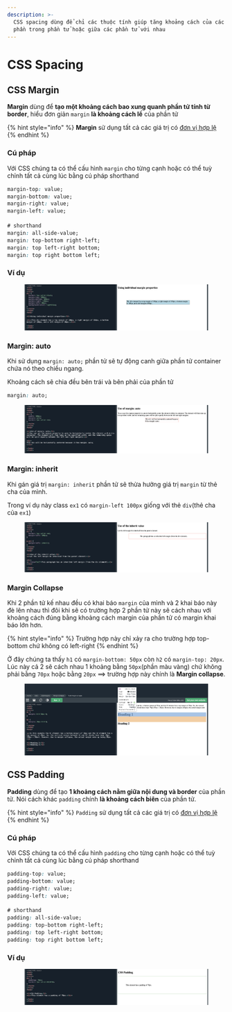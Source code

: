 ```yaml
---
description: >-
  CSS spacing dùng để chỉ các thuộc tính giúp tăng khoảng cách của các thành
  phần trong phần tử hoặc giữa các phần tử với nhau
---
```


# CSS Spacing

## CSS Margin

**Margin** dùng để **tạo một khoảng cách bao xung quanh phần tử tính từ border**, hiểu đơn giản `margin` **là khoảng cách lề** của phần tử

{% hint style="info" %}
**Margin** sử dụng tất cả các giá trị có [đơn vị hợp lệ](broken-reference)
{% endhint %}

### Cú pháp&#x20;

Với CSS chúng ta có thể cấu hình `margin` cho từng cạnh hoặc có thể tuỳ chỉnh tất cả cùng lúc bằng cú pháp shorthand

```css
margin-top: value;
margin-bottom: value;
margin-right: value;
margin-left: value;

# shorthand
margin: all-side-value; 
margin: top-bottom right-left;
margin: top left-right bottom;
margin: top right bottom left;
```

### Ví dụ

<figure><img src="../.gitbook/assets/image (10).png" alt=""><figcaption></figcaption></figure>

### Margin: auto

Khi sử dụng `margin: auto;` phần tử sẽ tự động canh giữa phần tử container chứa nó theo chiều ngang.

Khoảng cách sẽ chia đều bên trái và bên phải của phần tử

```css
margin: auto;
```

<figure><img src="../.gitbook/assets/image (2).png" alt=""><figcaption></figcaption></figure>

### Margin: inherit

Khi gán giá trị `margin: inherit` phần tử sẽ thừa hưởng giá trị `margin` từ thẻ cha của mình.

Trong ví dụ này class `ex1` có `margin-left 100px` giống với thẻ `div`(thẻ cha của `ex1`)

<figure><img src="../.gitbook/assets/image (11) (1).png" alt=""><figcaption></figcaption></figure>

### Margin Collapse

Khi 2 phần tử kế nhau đều có khai báo `margin` của mình và 2 khai báo này đè lên nhau thì đôi khi sẽ có trường hợp 2 phần tử này sẽ cách nhau với khoảng cách đúng bằng khoảng cách margin của phần tử có margin khai báo lớn hơn.&#x20;

{% hint style="info" %}
Trường hợp này chỉ xảy ra cho trường hợp top-bottom chứ không có left-right
{% endhint %}

Ở đây chúng ta thấy `h1` có `margin-bottom: 50px` còn `h2` có `margin-top: 20px`. Lúc này cả 2 sẽ cách nhau 1 khoảng bằng `50px`(phần màu vàng) chứ không phải bằng `70px` hoặc bằng `20px` ==> trường hợp này chính là **Margin collapse**.

<figure><img src="../.gitbook/assets/image (8).png" alt=""><figcaption></figcaption></figure>

## CSS Padding

**Padding** dùng để tạo **1 khoảng cách nằm giữa nội dung và border** của phần tử. Nói cách khác `padding` chính **là khoảng cách biên** của phần tử.

{% hint style="info" %}
`Padding` sử dụng tất cả các giá trị có [đơn vị hợp lệ](broken-reference)
{% endhint %}

### Cú pháp&#x20;

Với CSS chúng ta có thể cấu hình `padding` cho từng cạnh hoặc có thể tuỳ chỉnh tất cả cùng lúc bằng cú pháp shorthand

```css
padding-top: value;
padding-bottom: value;
padding-right: value;
padding-left: value;

# shorthand
padding: all-side-value; 
padding: top-bottom right-left;
padding: top left-right bottom;
padding: top right bottom left;
```

### Ví dụ

<figure><img src="../.gitbook/assets/image (3) (3).png" alt=""><figcaption></figcaption></figure>
